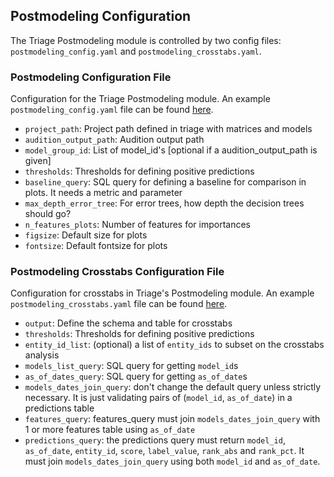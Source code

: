 ## Postmodeling Configuration

The Triage Postmodeling module is controlled by two config files: `postmodeling_config.yaml` and `postmodeling_crosstabs.yaml`.

### Postmodeling Configuration File
Configuration for the Triage Postmodeling module. An example `postmodeling_config.yaml` file can be found [here](https://github.com/dssg/triage/blob/master/example/config/postmodeling_config.yaml).

- `project_path`: Project path defined in triage with matrices and models
- `audition_output_path`: Audition output path
- `model_group_id`: List of model_id's [optional if a audition_output_path is given]
- `thresholds`: Thresholds for defining positive predictions
- `baseline_query`: SQL query for defining a baseline for comparison in plots. It needs a metric and parameter
- `max_depth_error_tree`: For error trees, how depth the decision trees should go?
- `n_features_plots`: Number of features for importances
- `figsize`: Default size for plots
- `fontsize`: Default fontsize for plots


### Postmodeling Crosstabs Configuration File
Configuration for crosstabs in Triage's Postmodeling module. An example `postmodeling_crosstabs.yaml` file can be found [here](https://github.com/dssg/triage/blob/master/example/config/postmodeling_crosstabs.yaml).

- `output`: Define the schema and table for crosstabs
- `thresholds`: Thresholds for defining positive predictions
- `entity_id_list`: (optional) a list of `entity_ids` to subset on the crosstabs analysis
- `models_list_query`: SQL query for getting `model_id`s
- `as_of_dates_query`: SQL query for getting `as_of_date`s
- `models_dates_join_query`: don't change the default query unless strictly necessary. It is just validating pairs of (`model_id`, `as_of_date`) in a predictions table
- `features_query`: features_query must join `models_dates_join_query` with 1 or more features table using `as_of_date`
- `predictions_query`: the predictions query must return `model_id`, `as_of_date`, `entity_id`, `score`, `label_value`, `rank_abs` and `rank_pct`. It must join `models_dates_join_query` using both `model_id` and `as_of_date`. 
